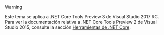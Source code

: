 > [!WARNING]
> Este tema se aplica a .NET Core Tools Preview 3 de Visual Studio 2017 RC. Para ver la documentación relativa a .NET Core Tools Preview 2 de Visual Studio 2015, consulte la sección [Herramientas de .NET Core](/dotnet/articles/core/tools/index).


<!--HONumber=Nov16_HO3-->


